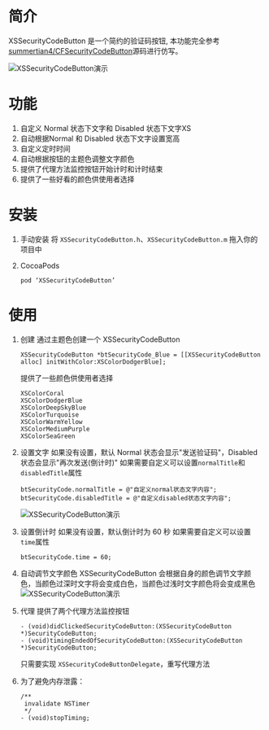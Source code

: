 # 简介
XSSecurityCodeButton 是一个简约的验证码按钮, 本功能完全参考[summertian4/CFSecurityCodeButton](https://github.com/summertian4/CFSecurityCodeButton)源码进行仿写。

![XSSecurityCodeButton演示](http://7xnrog.com1.z0.glb.clouddn.com/github_iOS-CFSecurityCodeButton-show.gif)

# 功能

1. 自定义 Normal 状态下文字和 Disabled 状态下文字XS
2. 自动根据Normal 和 Disabled 状态下文字设置宽高
3. 自定义定时时间
4. 自动根据按钮的主题色调整文字颜色
5. 提供了代理方法监控按钮开始计时和计时结束
6. 提供了一些好看的颜色供使用者选择

# 安装

1. 手动安装
将 `XSSecurityCodeButton.h`、`XSSecurityCodeButton.m` 拖入你的项目中

2. CocoaPods

	```
	pod ‘XSSecurityCodeButton’
	```

# 使用

1. 创建
	通过主题色创建一个 XSSecurityCodeButton

	```objc
	XSSecurityCodeButton *btSecurityCode_Blue = [[XSSecurityCodeButton alloc] initWithColor:XSColorDodgerBlue];
	```
	提供了一些颜色供使用者选择
	
	```objc
	XSColorCoral
	XSColorDodgerBlue
	XSColorDeepSkyBlue
	XSColorTurquoise
	XSColorWarmYellow
	XSColorMediumPurple
	XSColorSeaGreen
	```

2. 设置文字
	如果没有设置，默认 Normal 状态会显示"发送验证码"，Disabled 状态会显示"再次发送(倒计时)"
	如果需要自定义可以设置`normalTitle`和`disabledTitle`属性
	
	```objc
	btSecurityCode.normalTitle = @"自定义normal状态文字内容";
	btSecurityCode.disabledTitle = @"自定义disabled状态文字内容";
	```
	![XSSecurityCodeButton演示](http://7xnrog.com1.z0.glb.clouddn.com/github_iOS-CFSecurityCodeButton-02.png)
	
3. 设置倒计时
	如果没有设置，默认倒计时为 60 秒
	如果需要自定义可以设置`time`属性
	
	```objc
	btSecurityCode.time = 60;
	```

4. 自动调节文字颜色
	XSSecurityCodeButton 会根据自身的颜色调节文字颜色，当颜色过深时文字将会变成白色，当颜色过浅时文字颜色将会变成黑色
	![XSSecurityCodeButton演示](http://7xnrog.com1.z0.glb.clouddn.com/github_iOS-CFSecurityCodeButton-03.png)

5. 代理
	提供了两个代理方法监控按钮
	
	```objc
	- (void)didClickedSecurityCodeButton:(XSSecurityCodeButton *)SecurityCodeButton;
    - (void)timingEndedOfSecurityCodeButton:(XSSecurityCodeButton *)SecurityCodeButton;
	```
	只需要实现 `XSSecurityCodeButtonDelegate`，重写代理方法

6. 为了避免内存泄露：

	```objc
	/**
	 invalidate NSTimer
	 */
	- (void)stopTiming;
	```


